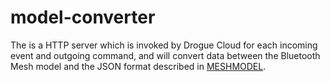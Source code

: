 # model-converter

The is a HTTP server which is invoked by Drogue Cloud for each incoming event and outgoing command, and will convert data between the Bluetooth Mesh model and the JSON format described in [MESHMODEL](MESHMODEL.md).

